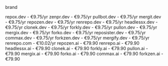 brand

repox.dev - €9.75/yr
zenpr.dev - €9.75/yr
pullbot.dev - €9.75/yr
mergit.dev - €9.75/yr
repozen.dev - €9.75/yr
renrepo.dev - €9.75/yr
headlessx.dev - €9.75/yr
clonek.dev - €9.75/yr
forkly.dev - €9.75/yr
pullon.dev - €9.75/yr
mergix.dev - €9.75/yr
forko.dev - €9.75/yr
reposister.dev - €9.75/yr
commax.dev - €9.75/yr
forkzen.dev - €9.75/yr
mergify.dev - €9.75/yr
renrepo.com - €10.02/yr
repozen.ai - €79.90
renrepo.ai - €79.90
headlessx.ai - €79.90
clonek.ai - €79.90
forkly.ai - €79.90
pullon.ai - €79.90
mergix.ai - €79.90
forko.ai - €79.90
commax.ai - €79.90
forkzen.ai - €79.90
